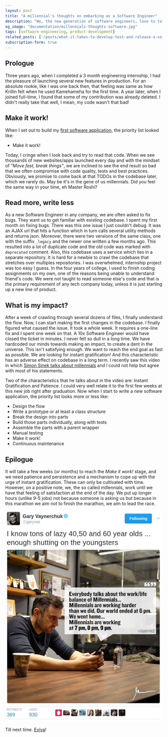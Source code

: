 ```yaml
---
layout: post
title: "A millennial's thoughts on embarking as a Software Engineer"
description: "We, the new generation of software engineers, love to talk about creating an impact. We attend overnight hackathons to build the next big thing. Good that we can build an app in 24 hours, but is it really a production ready codebase? Are we carried away with the agility brought in by our generation?"
og_image: "documentation/millennials-thoughts-software.jpg"
tags: [software-engineering, product-development]
related_posts: ['/posts/what-it-takes-to-develop-test-and-release-a-software-product', '/posts/hobbyist-competitive-programmer-to-software-engineer-at-hackerearth']
subscription-form: true
---
```


## Prologue

Three years ago, when I completed a 3 month engineering internship, I had the pleasure of launching several new features in production. For an absolute rookie, like I was one back then, that feeling was same as how Krillin felt when he used Kamehameha for the first time. A year later, when I joined full-time, I found that some of my contribution was already deleted. I didn't really take that well, I mean, my code wasn't that bad!

## Make it work!

When I set out to build my <a href="https://github.com/ravi-ojha/zigway" target="_blank">first software application</a>, the priority list looked like:

 - Make it work!

Today, I cringe when I look back and try to read that code. When we see thousands of new websites/apps launched every day and with the mindset of *"Move fast, break things"*, we are inclined to see the end result so bad that we often compromise with code quality, tests and best practices. Obviously, we promise to come back at that TODOs in the codebase later, which we rarely do. May be it's in the gene of us millennials. Did you feel the same way in your time, eh Master Roshi?

## Read more, write less

As a new Software Engineer in any company, we are often asked to fix bugs. They want us to get familiar with existing codebase. I spent my first month on fixing bugs. There was this one issue I just couldn't debug. It was an AJAX url that hits a function which in turn calls several utility methods and returns json. Moreover, there were two versions of the same class, one with the suffix `_legacy` and the newer one written a few months ago. This resulted into a lot of duplicate code and the old code was marked with `deprecated` comment. Also, this codebase uses a service which lies in a separate repository. It is hard for a newbie to crawl the codebase that stretches over multiples repositories. I was overwhelmed, internship project was too easy I guess. In the four years of college, I used to finish coding assignments on my own, one of the reasons being unable to understand friend's code. We were not taught to read someone else's code and that is the primary requirement of any tech company today, unless it is just starting up a new line of product.

## What is my impact?

After a week of crawling through several dozens of files, I finally understand the flow. Now, I can start making the first changes in the codebase. I finally figured what caused the issue. It took a whole week. It requires a one-line fix and I spent one week on that. A 10x Software Engineer would have closed the ticket in minutes. I never felt so dull in a long time. We have hardcoded our minds towards making an impact, to create a dent in the universe. This isn't satisfying enough. We want to reach the end goal as fast as possible. We are looking for instant gratification! And this characteristic has an adverse effect on codebase in a long term. I recently saw this video in which <a href="https://www.youtube.com/watch?v=hER0Qp6QJNU" target="_blank">Simon Sinek talks about millennials</a> and I could not help but agree with most of his statements. 

Two of the characteristics that he talks about in the video are: Instant Gratification and Patience. I could very well relate it to the first few weeks at this new job right after graduation. Now when I start to write a new software application, the priority list looks more or less like:

 - Design the flow
 - Write a prototype or at least a class structure
 - Break the design into parts
 - Build those parts individually, along with tests
 - Assemble the parts with a parent wrapper
 - Manual testing
 - Make it work!
 - Continuous maintenance


## Epilogue

It will take a few weeks (or months) to reach the *Make it work!* stage, and we need patience and persistence and a mechanism to cope up with the urge of instant gratification. These can only be cultivated with time. However, on a positive note, we, the so called millennials, work until we have that feeling of satisfaction at the end of the day. We put up longer hours (unlike 9-5 jobs) not because someone is asking us but because in this marathon we aim not to finish the marathon, we aim to lead the race.

<img src="/assets/documentation/gary_vaynerchuk_quote_on_millennials.jpg" alt="Gary Vaynerchuk Millenial Tweet" />

Till next time. <a href="http://en.wiktionary.org/wiki/evviva#Descendants" target="_blank">Evíva</a>!
